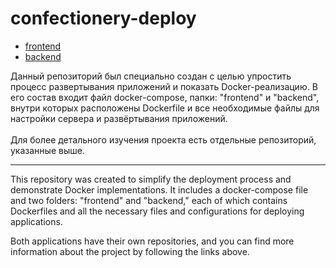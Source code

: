# confectionery-deploy

- [frontend](https://github.com/DendiRob/confectionery-frontend)
- [backend](https://github.com/DendiRob/confectionery-backend)

Данный репозиторий был специально создан с целью упростить процесс развертывания приложений и показать Docker-реализацию. В его состав входит файл docker-compose, папки: "frontend" и "backend", внутри которых расположены Dockerfile и все необходимые файлы для настройки сервера и развёртывания приложений. <br>
<br>
Для более детального изучения проекта есть отдельные репозиторий, указанные выше.
***


This repository was created to simplify the deployment process and demonstrate Docker implementations. It includes a docker-compose file and two folders: "frontend" and "backend," each of which contains Dockerfiles and all the necessary files and configurations for deploying applications.

Both applications have their own repositories, and you can find more information about the project by following the links above.

